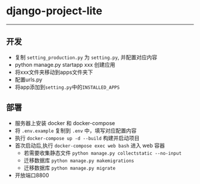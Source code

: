 # django-project-lite 
*** 
## 开发
- 复制 `setting_production.py` 为 `setting.py`, 并配置对应内容
- python manage.py startapp xxx 创建应用
- 将xxx文件夹移动到apps文件夹下
- 配置urls.py
- 将app添加到`setting.py`中的`INSTALLED_APPS`

## 部署
- 服务器上安装 docker 和 docker-compose
- 将 `.env.example` 复制到 `.env` 中，填写对应配置内容
- 执行 `docker-compose up -d --build` 构建并启动项目
- 首次启动后,执行 `docker-compose exec web bash` 进入 web 容器
   - 若需要收集静态文件 `python manage.py collectstatic --no-input`
   - 迁移数据库 `python manage.py makemigrations`
   - 迁移数据库 `python manage.py migrate` 
- 开放端口8800
